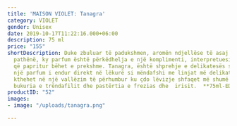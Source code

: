 ```yaml
---
title: 'MAISON VIOLET: Tanagra'
category: VIOLET
gender: Unisex
date: 2019-10-17T11:22:16.000+06:00
description: 75 ml
price: "155"
shortDescription: Duke zbuluar të padukshmen, aromën ndjellëse të asaj që ngelet e
  pathënë, ky parfum është përkëdhelja e një komplimenti, interpretuesi i një atmosfere
  që papritur bëhet e prekshme. Tanagra, është shprehje e delikatesës së përjetshme,
  një parfum i endur direkt në lëkurë si mëndafshi me linjat më delikate. Nuhatja
  kthehet në një vallëzim të përhumbur ku çdo lëvizje shfaqet më shumë nga lulet delikate,
  bukuria e trëndafilit dhe pastërtia e frezias dhe  irisit.  **75ml-EDP-UNISEX**
productID: "52"
images:
- image: "/uploads/tanagra.png"

---
```

